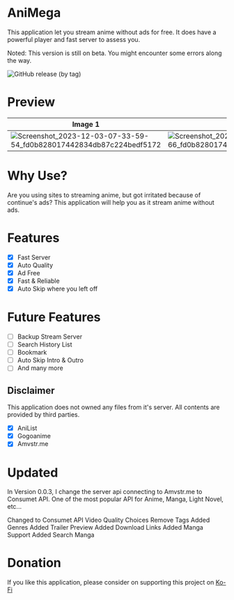 # AniMega
This application let you stream anime without ads for free.
It does have a powerful player and fast server to assess you.

Noted: This version is still on beta. You might encounter some errors along the way.

![GitHub release (by tag)](https://img.shields.io/github/downloads/WarLock03/AniMega/v0.0.3/total?style=plastic&logo=github&color=Color&cacheSeconds=3600&link=https%3A%2F%2Fgithub.com%2FWarLock03%2FAniMega%2Freleases%2Ftag%2Fv0.0.3)


# Preview
Image 1|Image 2|Image 3|Image 4|
|---|---|---|---|
|![Screenshot_2023-12-03-07-33-59-54_fd0b828017442834db87c224bedf5172](https://github.com/CloverClubWork/BookiFab-Files/assets/114269541/dcd523e0-b316-4c7c-9009-00a3b19c3b03) |![Screenshot_2023-12-03-07-34-09-66_fd0b828017442834db87c224bedf5172](https://github.com/CloverClubWork/BookiFab-Files/assets/114269541/4e5eca38-1027-4848-b8d1-df7a5913fbe5) |![Screenshot_2023-12-03-07-34-18-95_fd0b828017442834db87c224bedf5172](https://github.com/CloverClubWork/BookiFab-Files/assets/114269541/905ef411-912e-4640-b5c2-729c63f8e05d) |![Screenshot_2023-12-03-07-34-47-71_fd0b828017442834db87c224bedf5172](https://github.com/CloverClubWork/BookiFab-Files/assets/114269541/76862782-630c-4dc6-bfeb-2521ff502355) |

# Why Use?
Are you using sites to streaming anime, but got irritated because of continue's ads?
This application will help you as it stream anime without ads.

# Features

- [x] Fast Server
- [x] Auto Quality
- [x] Ad Free 
- [x] Fast & Reliable
- [x] Auto Skip where you left off

# Future Features
- [ ] Backup Stream Server
- [ ] Search History List
- [ ] Bookmark
- [ ] Auto Skip Intro & Outro
- [ ] And many more

## Disclaimer
This application does not owned any files from it's server. All contents are provided by third parties.

- [x] AniList
- [x] Gogoanime
- [x] Amvstr.me

# Updated
In Version 0.0.3, I change the server api connecting to Amvstr.me to Consumet API. One of the most popular API for Anime, Manga, Light Novel, etc...

 Changed to Consumet API
 Video Quality Choices
 Remove Tags
 Added Genres
 Added Trailer Preview
 Added Download Links
 Added Manga Support
 Added Search Manga

# Donation
If you like this application, please consider on supporting this project on [Ko-Fi](https://ko-fi.com/skyfreak)
